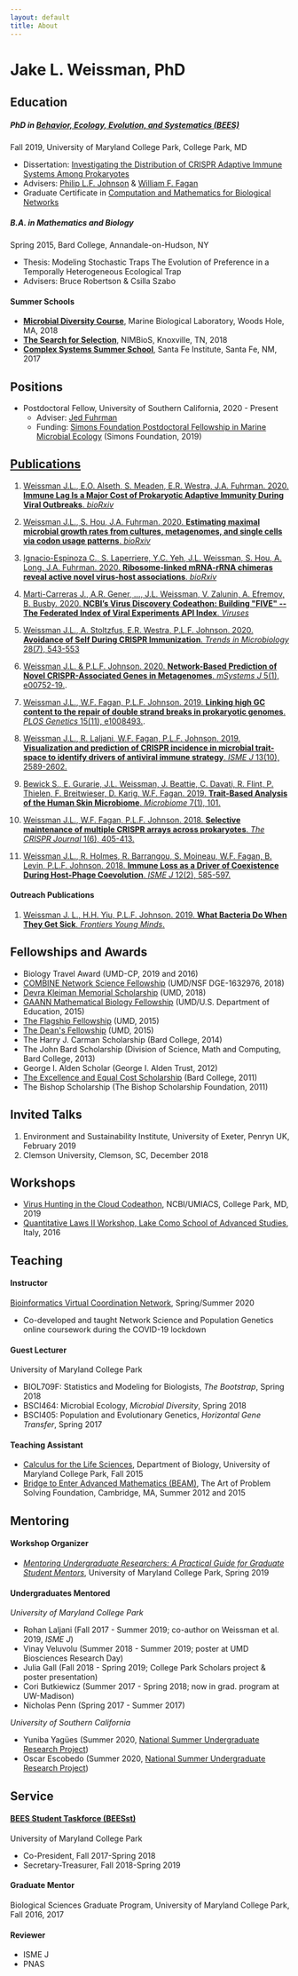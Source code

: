 ```yaml
---
layout: default
title: About
---
```

# Jake L. Weissman, PhD

## Education

##### PhD in [Behavior, Ecology, Evolution, and Systematics (BEES)](https://www.bisi.umd.edu/bees-1)
Fall 2019, University of Maryland College Park, College Park, MD

- Dissertation: [Investigating the Distribution of CRISPR Adaptive Immune Systems Among Prokaryotes](https://drum.lib.umd.edu/handle/1903/25415)
- Advisers: [Philip L.F. Johnson](http://science.umd.edu/biology/plfj/) & [William F. Fagan](http://science.umd.edu/biology/faganlab/)
- Graduate Certificate in [Computation and Mathematics for Biological Networks](http://www.combine.umd.edu/)

##### B.A. in Mathematics and Biology  
Spring 2015, Bard College, Annandale-on-Hudson, NY

- Thesis: Modeling Stochastic Traps The Evolution of Preference in a Temporally Heterogeneous Ecological Trap
- Advisers: Bruce Robertson & Csilla Szabo
 
#### Summer Schools
- [**Microbial Diversity Course**](https://www.mbl.edu/microbialdiversity/research-projects/), Marine Biological Laboratory, Woods Hole, MA, 2018
- [**The Search for Selection**](http://www.nimbios.org/tutorials/selection), NIMBioS, Knoxville, TN, 2018
- [**Complex Systems Summer School**](https://wiki.santafe.edu/index.php/Complex_Systems_Summer_School_2017_(CSSS)), Santa Fe Institute, Santa Fe, NM, 2017

## Positions
- Postdoctoral Fellow, University of Southern California, 2020 - Present
    - Adviser: [Jed Fuhrman](https://dornsife.usc.edu/labs/fuhrmanlab/)
    - Funding: [Simons Foundation Postdoctoral Fellowship in Marine Microbial Ecology](https://www.simonsfoundation.org/grant/simons-postdoctoral-fellowships-in-marine-microbial-ecology/?tab=awardees) (Simons Foundation, 2019)
 
## [Publications](https://scholar.google.com/citations?user=IaAUSiQAAAAJ&hl=en)

1. [Weissman J.L., E.O. Alseth, S. Meaden, E.R. Westra, J.A. Fuhrman. 2020. **Immune Lag Is a Major Cost of Prokaryotic Adaptive Immunity During Viral Outbreaks**. *bioRxiv*](https://doi.org/10.1101/2020.09.30.321075)

2. [Weissman J.L., S. Hou, J.A. Fuhrman. 2020. **Estimating maximal microbial growth rates from cultures, metagenomes, and single cells via codon usage patterns**. *bioRxiv*](https://doi.org/10.1101/2020.07.25.221176)

3. [Ignacio-Espinoza C., S. Laperriere, Y.C. Yeh, J.L. Weissman, S. Hou, A. Long, J.A. Fuhrman. 2020. **Ribosome-linked mRNA-rRNA chimeras reveal active novel virus-host associations**. *bioRxiv*](https://doi.org/10.1101/2020.10.30.332502)

4. [Marti-Carreras J., A.R. Gener, ..., J.L. Weissman, V. Zalunin, A. Efremov, B. Busby. 2020. **NCBI’s Virus Discovery Codeathon: Building "FIVE" -- The Federated Index of Viral Experiments API Index**. *Viruses*](https://doi.org/10.3390/v12121424)

5. [Weissman J.L., A. Stoltzfus, E.R. Westra, P.L.F. Johnson. 2020. **Avoidance of Self During CRISPR Immunization**. *Trends in Microbiology* 28(7), 543-553](https://doi.org/10.1016/j.tim.2020.02.005)

6. [Weissman J.L. & P.L.F. Johnson. 2020. **Network-Based Prediction of Novel CRISPR-Associated Genes in Metagenomes**. *mSystems J* 5(1), e00752-19.](https://doi.org/10.1128/mSystems.00752-19).
 
7. [Weissman J.L., W.F. Fagan, P.L.F. Johnson. 2019. **Linking high GC content to the repair of double strand breaks in prokaryotic genomes**. *PLOS Genetics* 15(11), e1008493.](https://doi.org/10.1371/journal.pgen.1008493).
 
8. [Weissman J.L., R. Laljani, W.F. Fagan, P.L.F. Johnson. 2019. **Visualization and prediction of CRISPR incidence in microbial trait-space to identify drivers of antiviral immune strategy**. *ISME J* 13(10), 2589-2602.](https://doi.org/10.1038/s41396-019-0411-2)
 
9. [Bewick S., E. Gurarie, J.L. Weissman, J. Beattie, C. Davati, R. Flint, P. Thielen, F. Breitwieser, D. Karig, W.F. Fagan. 2019. **Trait-Based Analysis of the Human Skin Microbiome**. *Microbiome* 7(1), 101.](https://doi.org/10.1186/s40168-019-0698-2)

10. [Weissman J.L., W.F. Fagan, P.L.F. Johnson. 2018. **Selective maintenance of multiple CRISPR arrays across prokaryotes**. *The CRISPR Journal* 1(6), 405-413.](https://doi.org/10.1089/crispr.2018.0034) 
 
11. [Weissman J.L., R. Holmes, R. Barrangou, S. Moineau, W.F. Fagan, B. Levin, P.L.F. Johnson. 2018. **Immune Loss as a Driver of Coexistence During Host-Phage Coevolution**. *ISME J* 12(2), 585-597.](https://doi.org/10.1038/ismej.2017.194)
 
#### Outreach Publications

1. [Weissman J. L., H.H. Yiu, P.L.F. Johnson. 2019. **What Bacteria Do When They Get Sick**. *Frontiers Young Minds*.](https://kids.frontiersin.org/article/10.3389/frym.2019.00102)

## Fellowships and Awards
- Biology Travel Award (UMD-CP, 2019 and 2016)
- [COMBINE Network Science Fellowship](http://www.combine.umd.edu/) (UMD/NSF DGE-1632976, 2018)
- [Devra Kleiman Memorial Scholarship](https://giving.umd.edu/giving/Fund.php?name=dr-devra-kleiman-memorial-graduate-endowment) (UMD, 2018)
- [GAANN Mathematical Biology Fellowship](https://www2.ed.gov/programs/gaann/index.html) (UMD/U.S. Department of Education, 2015)
- [The Flagship Fellowship](https://gradschool.umd.edu/funding/student-fellowships-awards/flagship-fellowship) (UMD, 2015)
- [The Dean's Fellowship](https://gradschool.umd.edu/funding/student-fellowships-awards/university-deans-and-merit-program) (UMD, 2015)
- The Harry J. Carman Scholarship (Bard College, 2014)
- The John Bard Scholarship (Division of Science, Math and Computing, Bard College, 2013)
- George I. Alden Scholar (George I. Alden Trust, 2012)
- [The Excellence and Equal Cost Scholarship](https://www.bard.edu/financialaid/programs/) (Bard College, 2011) 
- The Bishop Scholarship (The Bishop Scholarship Foundation, 2011)

## Invited Talks
1. Environment and Sustainability Institute, University of Exeter, Penryn
UK, February 2019
2. Clemson University, Clemson, SC, December 2018

## Workshops
- [Virus Hunting in the Cloud Codeathon](https://ncbiinsights.ncbi.nlm.nih.gov/2019/09/26/virus-hunting-in-the-cloud-codeathon-v2/), NCBI/UMIACS, College Park, MD, 2019
- [Quantitative Laws II Workshop, Lake Como School of Advanced Studies](https://qlsb.lakecomoschool.org/files/2016/06/program7.pdf), Italy, 2016  

## Teaching

#### Instructor
[Bioinformatics Virtual Coordination Network](https://biovcnet.github.io/), Spring/Summer 2020
- Co-developed and taught Network Science and Population Genetics online coursework during the COVID-19 lockdown

#### Guest Lecturer 
University of Maryland College Park

- BIOL709F: Statistics and Modeling for Biologists, *The Bootstrap*, Spring 2018
- BSCI464: Microbial Ecology, *Microbial Diversity*, Spring 2018 
- BSCI405: Population and Evolutionary Genetics, *Horizontal Gene Transfer*, Spring 2017


#### Teaching Assistant
- [Calculus for the Life Sciences](https://www-math.umd.edu/undergraduate/departmental-course-pages/offered-courses/360-math-130-calculus-for-life-science-i.html), Department of Biology, University of Maryland College Park, Fall 2015
- [Bridge to Enter Advanced Mathematics (BEAM)](https://www.beammath.org/), The Art of Problem Solving Foundation, Cambridge, MA, Summer 2012 and 2015

## Mentoring 


#### Workshop Organizer
- [*Mentoring Undergraduate Researchers: A Practical Guide for Graduate Student Mentors*](http://www.combine.umd.edu/peer-to-peer-tutorials/undergradmentoring/), University of Maryland College Park, Spring 2019

#### Undergraduates Mentored 
*University of Maryland College Park*

- Rohan Laljani (Fall 2017 - Summer 2019; co-author on Weissman et al. 2019, *ISME J*)
- Vinay Veluvolu (Summer 2018 - Summer 2019; poster at UMD Biosciences Research Day)
- Julia Gall (Fall 2018 - Spring 2019; College Park Scholars project & poster presentation)
- Cori Butkiewicz (Summer 2017 - Spring 2018; now in grad. program at UW-Madison)
- Nicholas Penn (Spring 2017 - Summer 2017)

*University of Southern California*

- Yuniba Yagües (Summer 2020, [National Summer Undergraduate Research Project](https://nsurp.org/))
- Oscar Escobedo (Summer 2020, [National Summer Undergraduate Research Project](https://nsurp.org/))

## Service

#### [BEES Student Taskforce (BEESst)](https://www.bisi.umd.edu/beesst)
University of Maryland College Park
- Co-President, Fall 2017-Spring 2018
- Secretary-Treasurer, Fall 2018-Spring 2019

#### Graduate Mentor
Biological Sciences Graduate Program, University of Maryland College Park, Fall 2016, 2017

#### Reviewer
- ISME J
- PNAS
